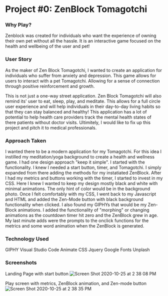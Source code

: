 # Project #0: ZenBlock Tomagotchi

### Why Play?

Zenblock was created for individuals who want the experience of owning their own pet without all the hassle. It is an interactive game focused on the health and wellbeing of the user and pet! 

### User Story

As the maker of Zen Block Tomagotchi, I wanted to create an application for individuals who suffer from anxiety and depression. This game allows for users to interact with a pet Tomagotchi. Allowing for a sense of connection through positive reinforcement and growth. 

This is not just a one-way street application. Zen Block Tomagotchi will also remind its' user to eat, sleep, play, and meditate. This allows for a full circle user experience and will help individuals in their day-to-day living habits so that they can stay balanced and healthy! This application has a lot of potential to help health care providers track the mental health states of there patients without doctor visits. Ultimitely, I would like to fix up this project and pitch it to medical professionals. 

### Approach Taken

I wanted there to be a modern application for my Tomagotchi. For this idea I instilled my meditation/yoga background to create a health and wellness game. I had one design approach "keep it simple". I started with the functionality. I knew I needed a start button, timer, and Tomagotchi. I simply expanded from there adding the methods for my instatiated ZenBlock. After I had my metrics and buttons working with the timer, I started to invest in my CSS. Here I knew I wanted to keep my design mostly black and white with minimal animations. The only hint of color would be in the background photo. Once I felt comfortably with my CSS, I went back to my Javascript and HTML and added the Zen-Mode button with black background functionality when clicked. I also found my GIPHYs that would be my Zen-Block animations. I added the functionality of "morphing" or changing animations as the countdown timer hit zero and the ZenBlock grew in age. My last minute adds were the prompts to the onclick functions for the metrics and some word animation when the ZenBlock is generated. 

### Technology Used

GIPHY
Visual Studio Code
Animate CSS
Jquery 
Google Fonts
Unplash


### Screenshots

Landing Page with start button
![Screen Shot 2020-10-25 at 2 38 08 PM](https://user-images.githubusercontent.com/69656339/97119902-9ee8d600-16d0-11eb-8747-408cdc183a35.png)

Play screen with metrics, ZenBlock animation, and Zen-mode button
![Screen Shot 2020-10-25 at 2 38 35 PM](https://user-images.githubusercontent.com/69656339/97119961-0737b780-16d1-11eb-9892-6a2cef3c7b38.png)
